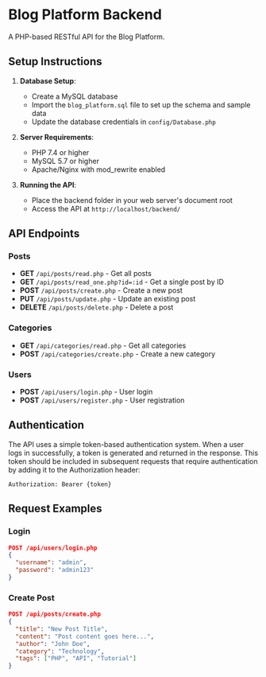 # Blog Platform Backend

A PHP-based RESTful API for the Blog Platform.

## Setup Instructions

1. **Database Setup**:
   - Create a MySQL database
   - Import the `blog_platform.sql` file to set up the schema and sample data
   - Update the database credentials in `config/Database.php`

2. **Server Requirements**:
   - PHP 7.4 or higher
   - MySQL 5.7 or higher
   - Apache/Nginx with mod_rewrite enabled

3. **Running the API**:
   - Place the backend folder in your web server's document root
   - Access the API at `http://localhost/backend/`

## API Endpoints

### Posts
- **GET** `/api/posts/read.php` - Get all posts
- **GET** `/api/posts/read_one.php?id=:id` - Get a single post by ID
- **POST** `/api/posts/create.php` - Create a new post
- **PUT** `/api/posts/update.php` - Update an existing post
- **DELETE** `/api/posts/delete.php` - Delete a post

### Categories
- **GET** `/api/categories/read.php` - Get all categories
- **POST** `/api/categories/create.php` - Create a new category

### Users
- **POST** `/api/users/login.php` - User login
- **POST** `/api/users/register.php` - User registration

## Authentication

The API uses a simple token-based authentication system. When a user logs in successfully, a token is generated and returned in the response. This token should be included in subsequent requests that require authentication by adding it to the Authorization header:

```
Authorization: Bearer {token}
```

## Request Examples

### Login
```json
POST /api/users/login.php
{
  "username": "admin",
  "password": "admin123"
}
```

### Create Post
```json
POST /api/posts/create.php
{
  "title": "New Post Title",
  "content": "Post content goes here...",
  "author": "John Doe",
  "category": "Technology",
  "tags": ["PHP", "API", "Tutorial"]
}
``` 